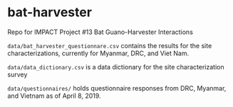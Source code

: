 # bat-harvester
Repo for IMPACT Project #13 Bat Guano-Harvester Interactions

`data/bat_harvester_questionnare.csv` contains the results for the site characterizations, currently for Myanmar, DRC, and Viet Nam.

`data/data_dictionary.csv` is a data dictionary for the site characterization survey

`data/questionnaires/` holds questionnaire responses from DRC, Myanmar, and Vietnam as of April 8, 2019.
